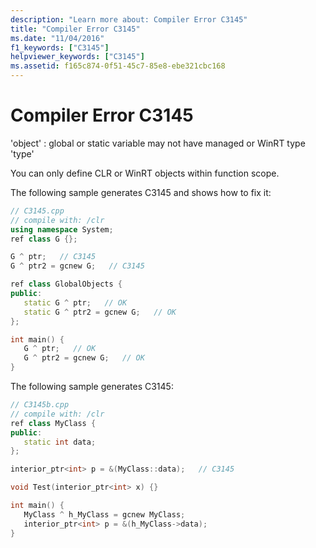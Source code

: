 ```yaml
---
description: "Learn more about: Compiler Error C3145"
title: "Compiler Error C3145"
ms.date: "11/04/2016"
f1_keywords: ["C3145"]
helpviewer_keywords: ["C3145"]
ms.assetid: f165c874-0f51-45c7-85e8-ebe321cbc168
---
```

# Compiler Error C3145

'object' : global or static variable may not have managed or WinRT type 'type'

You can only define CLR or WinRT objects within function scope.

The following sample generates C3145 and shows how to fix it:

```cpp
// C3145.cpp
// compile with: /clr
using namespace System;
ref class G {};

G ^ ptr;   // C3145
G ^ ptr2 = gcnew G;   // C3145

ref class GlobalObjects {
public:
   static G ^ ptr;   // OK
   static G ^ ptr2 = gcnew G;   // OK
};

int main() {
   G ^ ptr;   // OK
   G ^ ptr2 = gcnew G;   // OK
}
```

The following sample generates C3145:

```cpp
// C3145b.cpp
// compile with: /clr
ref class MyClass {
public:
   static int data;
};

interior_ptr<int> p = &(MyClass::data);   // C3145

void Test(interior_ptr<int> x) {}

int main() {
   MyClass ^ h_MyClass = gcnew MyClass;
   interior_ptr<int> p = &(h_MyClass->data);
}
```

